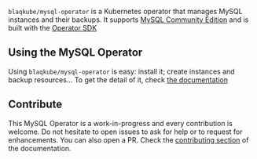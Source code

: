 `blaqkube/mysql-operator` is a Kubernetes operator that manages MySQL instances
and their backups. It supports
[MySQL Community Edition](https://www.mysql.com/products/community/) and is
built with the [Operator SDK](https://sdk.operatorframework.io/)

## Using the MySQL Operator

Using `blaqkube/mysql-operator` is easy: install it; create instances and
backup resources... To get the detail of it, check
[the documentation](https://docs.blaqkube.io)

## Contribute

This MySQL Operator is a work-in-progress and every contribution is welcome. Do
not hesitate to open issues to ask for help or to request for enhancements. You
can also open a PR. Check the
[contributing section](https://docs.blaqkube.io/developers/welcome) of the
documentation.

